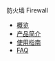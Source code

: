 <div class="sidebar_title"> 防火墙 Firewall</div>

* [概览](network/firewall/overview)
* [产品简介](network/firewall/intro)
* [使用指南](network/firewall/guide) 
* [FAQ](network/firewall/faq) 
   